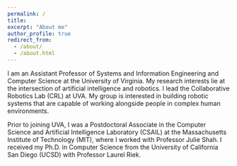 ```yaml
---
permalink: /
title: 
excerpt: "About me"
author_profile: true
redirect_from: 
  - /about/
  - /about.html
---
```


I am an Assistant Professor of Systems and Information Engineering and Computer Science at the University of Virginia. My research interests lie at the intersection of artificial intelligence and robotics. I lead the <a href="https://www.collabrobotics.com/" target="_blank" style="text-decoration:none">Collaborative Robotics Lab (CRL)</a> at UVA. My group is interested in building robotic systems that are capable of working alongside people in complex human environments. 

Prior to joining UVA, I was a Postdoctoral Associate in the Computer Science and Artificial Intelligence Laboratory (CSAIL) at the Massachusetts Institute of Technology (MIT), where I worked with Professor Julie Shah. I received my Ph.D. in Computer Science from the University of California San Diego (UCSD) with Professor Laurel Riek.



